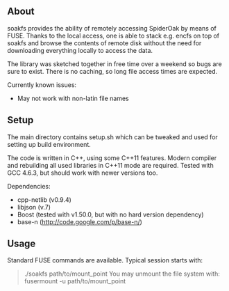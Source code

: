 ## About ##
soakfs provides the ability of remotely accessing SpiderOak by means of FUSE. Thanks to the local access, one is able to stack e.g. encfs on top of soakfs and browse the contents of remote disk without the need for downloading everything locally to access the data.

The library was sketched together in free time over a weekend so bugs are sure to exist. There is no caching, so long file access times are expected.

Currently known issues:
  * May not work with non-latin file names

## Setup ##

The main directory contains setup.sh which can be tweaked and used for setting up build environment.

The code is written in C++, using some C++11 features. Modern compiler and rebuilding all used libraries in C++11 mode are required. Tested with GCC 4.6.3, but should work with newer versions too.

Dependencies:
  * cpp-netlib (v0.9.4)
  * libjson (v.7)
  * Boost (tested with v1.50.0, but with no hard version dependency)
  * base-n (http://code.google.com/p/base-n/)


## Usage ##

Standard FUSE commands are available. Typical session starts with:
> ./soakfs path/to/mount\_point
You may unmount the file system with:
> fusermount -u path/to/mount\_point